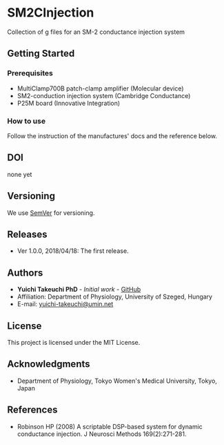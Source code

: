 # SM2CInjection
Collection of g files for an SM-2 conductance injection system

## Getting Started

### Prerequisites
* MultiClamp700B patch-clamp amplifier (Molecular device)
* SM2-conduction injection system (Cambridge Conductance)
* P25M board (Innovative Integration)

### How to use
Follow the instruction of the manufactures' docs and the reference below.

## DOI
none yet

## Versioning
We use [SemVer](http://semver.org/) for versioning.

## Releases
* Ver 1.0.0, 2018/04/18: The first release.

## Authors
* **Yuichi Takeuchi PhD** - *Initial work* - [GitHub](https://github.com/yuichi-takeuchi)
* Affiliation: Department of Physiology, University of Szeged, Hungary
* E-mail: yuichi-takeuchi@umin.net

## License
This project is licensed under the MIT License.

## Acknowledgments
* Department of Physiology, Tokyo Women's Medical University, Tokyo, Japan

## References
* Robinson HP (2008) A scriptable DSP-based system for dynamic conductance injection. J Neurosci Methods 169(2):271-281.
